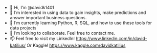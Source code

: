 - 👋 Hi, I’m @davidk1401
- 👀 I’m interested in using data to gain insights, make predictions and answer important business questions.
- 🌱 I’m currently learning Python, R, SQL, and how to use these tools for data projects
- 💞️ I’m looking to collaborate. Feel free to contact me. 
- 📫 Feel free to visit my LinkedIn! https://www.linkedin.com/in/david-katilius/
Or Kaggle! https://www.kaggle.com/davidkatilius

<!---
davidk1401/davidk1401 is a ✨ special ✨ repository because its `README.md` (this file) appears on your GitHub profile.
You can click the Preview link to take a look at your changes.
--->
